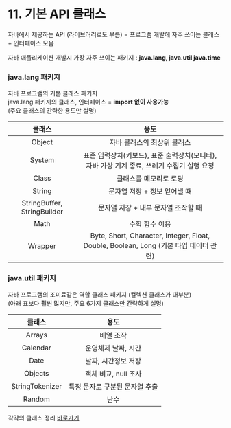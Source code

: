 # 11. 기본 API 클래스

자바에서 제공하는 API (라이브러리로도 부름) = 프로그램 개발에 자주 쓰이는 클래스 + 인터페이스 모음

자바 애플리케이션 개발시 가장 자주 쓰이는 패키지 : **java.lang, java.util java.time**

### java.lang 패키지 
자바 프로그램의 기본 클래스 패키지  
java.lang 패키지의 클래스, 인터페이스 = **import 없이 사용가능**  
(주요 클래스의 간략한 용도만 설명) 

클래스|용도
:---:|:---:
Object|자바 클래스의 최상위 클래스
System|표준 입력장치(키보드), 표준 출력장치(모니터), 자바 가상 기계 종료, 쓰레기 수집기 실행 요청
Class|클래스를 메모리로 로딩
String|문자열 저장 + 정보 얻어낼 때
StringBuffer, StringBuilder|문자열 저장 + 내부 문자열 조작할 때
Math|수학 함수 이용
Wrapper|Byte, Short, Character, Integer, Float, Double, Boolean, Long (기본 타입 데이터 관련)

### java.util 패키지
자바 프로그램의 조미료같은 역할 클래스 패키지 (컬렉션 클래스가 대부분)  
(아래 표보다 훨씬 많지만, 주요 6가지 클래스만 간략하게 설명)

클래스|용도
:---:|:---:
Arrays|배열 조작
Calendar|운영체제 날짜, 시간
Date|날짜, 시간정보 저장
Objects|객체 비교, null 조사
StringTokenizer|특정 문자로 구분된 문자열 추출
Random|난수

각각의 클래스 정리 [바로가기](https://github.com/Kimdonghyeon7645/Java_Study/tree/master/11.%20%EA%B8%B0%EB%B3%B8%20API%20%ED%81%B4%EB%9E%98%EC%8A%A4)
